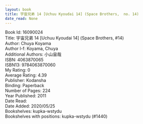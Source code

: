 ```yaml
---
layout: book
title: 宇宙兄弟 14 [Uchuu Kyoudai 14] (Space Brothers,  no. 14)
date_read: None
---
```


Book Id: 16090024<br />
Title: 宇宙兄弟 14 [Uchuu Kyoudai 14] (Space Brothers, #14)<br />
Author: Chuya Koyama<br />
Author l-f: Koyama, Chuya<br />
Additional Authors: 小山宙哉<br />
ISBN: 4063870065<br />
ISBN13: 9784063870060<br />
My Rating: 0<br />
Average Rating: 4.39<br />
Publisher: Kodansha<br />
Binding: Paperback<br />
Number of Pages: 224<br />
Year Published: 2011<br />
Date Read: <br />
Date Added: 2020/05/25<br />
Bookshelves: kupka-wstydu<br />
Bookshelves with positions: kupka-wstydu (#1440)<br />

